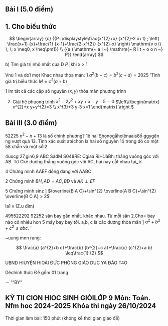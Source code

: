 ## Bài I (5.0 điểm)

## 1. Cho biếu thức

$$
\begin{array} {c} {{P=\displaystyle\frac{x^{2}+x} {x^{2}-2 x+1} ; \left( \frac{x+1} {x}+\frac{1} {x-1}+\frac{2-x^{2}} {x^{2}-x} \right) \mathrm{v o i} \; \; x \neq0, x \neq\pm1}} \\ {{a ) \mathrm{~ a l ~} \mathrm{~ R i t ~ o o n ~} P}} \end{array}
$$

b) Tìm giá trị nhỏ nhất cúa D $P$ |khi x > 1

Vnu 1 va do1 mọt Khac nhau thoa mán: 1 $a^{2} ( b+c )=b^{2} ( c+a )=2 0 2 5$ 'Tính giá trị biễu thức $M=c^{2} ( a+b )$ 

1 Im tãt câ các cặp sô nguyên $( x, y )$ thòa mãn phuơng trinh

2. Giài hệ phuong trinh  $x^{2}-2 y^{2}+x y+x-y-5=0$  $\left\{\begin{matrix} x^{2}+x y+y^{2}=3 \\ x^{3}+3 y-3 x=1 \end{matrix} \right.$ 

## Bài III (3.0 điểm)

52225 $n^{2}-n+1 3$ là số chính phuơng? 1ê hai Shọnọgẫhọiênaais8ố ggygên ng vượt quá 13. Tinh xác suất
atéchon là hai số nguyên 1ố trong dó co một 58 chẵn và một sổl2

4uocg 27,gin6,9 ABC SâdM S048RE: Cgiaa RiH'JàBh; thẳng vuông góc với AB. Từ Ckẻ duờng thẳng vuông góc với AC, hai này cẳt nhau tại_ $\mathtt{K}$ 

4 Chứng minh AAEF dồng dạng với AABC

2 Chứng minh $B H, A D=A C, B D \mathrm{~ v \dot{a} ~} A K \perp E F$ 

5 Chứng minh sinz ] $\overline{B A C}+\sin^{2} \overline{A B C}+\sin^{2} \overline{B C A} > 2$ 

Ia1 v (Z.u đim)

495522292 92252 sân bay gần nhất. khác nhau. Từ mỗi sân
2.Cho= bay nào có nhiéu hon $5$ máy bay bay tởi. a,b, c là các dương  thòa mãn ] $a^{2}+b^{2}+c^{2} \leq a b c.$ '

~uung mnn rang:

$$
\frac{a} {a^{2}+b c}+\frac{b} {b^{2}+c a}+\frac{c} {c^{2}+a b} \leq\frac{1} {2}
$$

UBND HIUYỆN HIOÀI ĐỨC PHÒNG GIÁO DUC YÀ ĐÀO T4O

Dêchính thức Đề gồm 01 trang

 $\cdots$ '"BY"

## KỲ TII CION HIOC SINH GIỎILỚP 9 Môn: Toán. Nfm hoc 2024-2025 Khóa thi ngày 26/10/2024

Thời gian làm bài: 150 phút (khóng kể thời gian giao đề)
